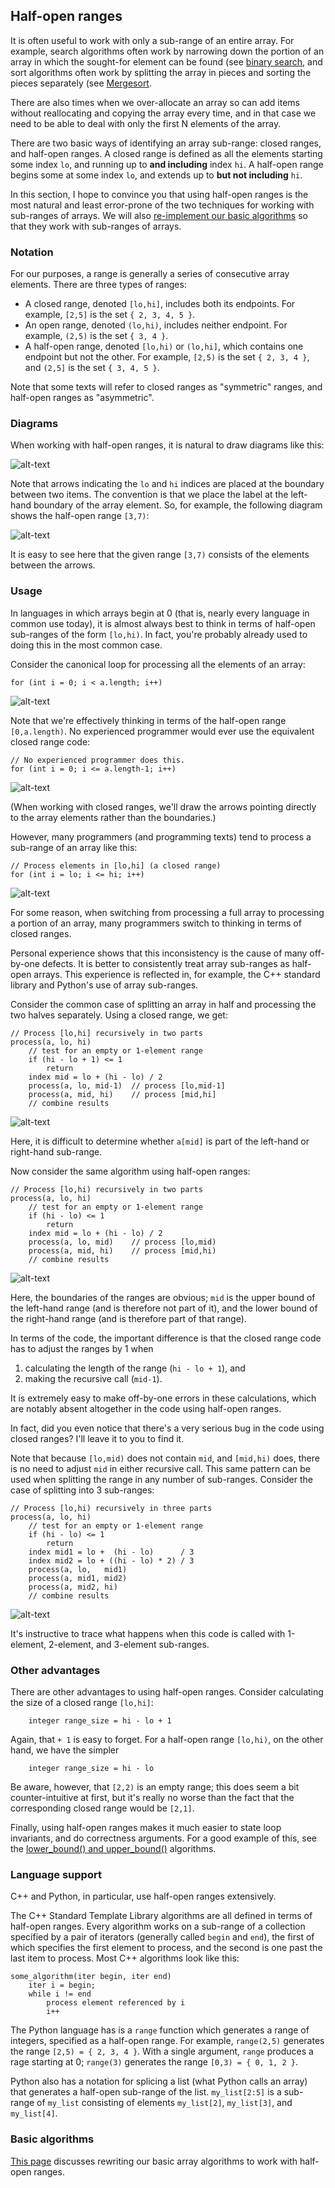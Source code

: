 ## Half-open ranges

It is often useful to work with only a sub-range of an entire array.
For example, search algorithms often work by narrowing down the portion of an array
in which the sought-for element can be found
(see [binary search](Lower-upper-bound.md),
and sort algorithms often work by splitting the array
in pieces and sorting the pieces separately
(see [Mergesort](../CS2/Merge-sort.md).

There are also times when we over-allocate an array
so can add items without reallocating and copying the array every time,
and in that case we need to be able to deal with
only the first N elements of the array.

There are two basic ways of identifying an array sub-range:
closed ranges, and half-open ranges.
A closed range is defined as all the elements
starting some index `lo`,
and running up to **and including** index `hi`.
A half-open range begins some at some index `lo`,
and extends up to **but not including** `hi`.

In this section,
I hope to convince you that using half-open ranges
is the most natural and least error-prone of the two techniques
for working with sub-ranges of arrays.
We will also [re-implement our basic algorithms](Basic-algorithms-subranges.md)
so that they work with sub-ranges of arrays.

### Notation

For our purposes, a range is generally a series of consecutive array elements.
There are three types of ranges:
* A closed range, denoted `[lo,hi]`, includes both its endpoints.
For example, `[2,5]` is the set `{ 2, 3, 4, 5 }`.
* An open range, denoted `(lo,hi)`, includes neither endpoint.
For example, `(2,5)` is the set `{ 3, 4 }`.
* A half-open range, denoted `[lo,hi)` or `(lo,hi]`, which contains one endpoint but not the other.
For example, `[2,5)` is the set `{ 2, 3, 4 }`, and `(2,5]` is the set `{ 3, 4, 5 }`.

Note that some texts will refer to closed ranges as "symmetric" ranges,
and half-open ranges as "asymmetric".

### Diagrams

When working with half-open ranges,
it is natural to draw diagrams like this:

![alt-text](on-boundary.png)

Note that arrows indicating the `lo` and `hi` indices
are placed at the boundary between two items.
The convention is that we place the label
at the left-hand boundary of the array element.
So, for example, the following diagram
shows the half-open range `[3,7)`:

![alt-text](range-3-7.png)

It is easy to see here that the given range `[3,7)`
consists of the elements between the arrows.

### Usage

In languages in which arrays begin at 0 (that is, nearly every language in common use today),
it is almost always best to think in terms of half-open sub-ranges of the form `[lo,hi)`.
In fact, you're probably already used to doing this in the most common case.

Consider the canonical loop for processing all the elements of an array:
```
for (int i = 0; i < a.length; i++)
```
![alt-text](zero-to-length.png)

Note that we're effectively thinking in terms of the half-open range `[0,a.length)`.
No experienced programmer would ever use the equivalent closed range code:
```
// No experienced programmer does this.
for (int i = 0; i <= a.length-1; i++)
```
![alt-text](zero-to-length-minus-one.png)

(When working with closed ranges,
we'll draw the arrows pointing directly
to the array elements rather than the boundaries.)

However, many programmers (and programming texts) tend to process a sub-range of an array like this:
```
// Process elements in [lo,hi] (a closed range)
for (int i = lo; i <= hi; i++)
```
![alt-text](lo-to-hi-closed-range.png)

For some reason, when switching from processing a full array to processing a portion of an array,
many programmers switch to thinking in terms of closed ranges.

Personal experience shows that this inconsistency is the cause of many off-by-one defects.
It is better to consistently treat array sub-ranges as half-open arrays.
This experience is reflected in, for example, the C++ standard library and Python's use of array sub-ranges.

Consider the common case of splitting an array in half and processing the two halves separately.
Using a closed range, we get:
```
// Process [lo,hi] recursively in two parts
process(a, lo, hi)
    // test for an empty or 1-element range
    if (hi - lo + 1) <= 1
        return
    index mid = lo + (hi - lo) / 2
    process(a, lo, mid-1)  // process [lo,mid-1]
    process(a, mid, hi)    // process [mid,hi]
    // combine results
```
![alt-text](lo-hi-mid-closed-range.png)

Here, it is difficult to determine whether `a[mid]`
is part of the left-hand or right-hand sub-range.

Now consider the same algorithm using half-open ranges:
```
// Process [lo,hi) recursively in two parts
process(a, lo, hi)
    // test for an empty or 1-element range
    if (hi - lo) <= 1
        return
    index mid = lo + (hi - lo) / 2
    process(a, lo, mid)    // process [lo,mid)
    process(a, mid, hi)    // process [mid,hi)
    // combine results
```
![alt-text](lo-mid-hi-half-open.png)

Here, the boundaries of the ranges are obvious;
`mid` is the upper bound of the left-hand range
(and is therefore not part of it),
and the lower bound of the right-hand range
(and is therefore part of that range).

In terms of the code,
the important difference is that
the closed range code has to adjust the ranges by 1 when
1. calculating the length of the range (`hi - lo + 1`), and
2. making the recursive call (`mid-1`).

It is extremely easy to make off-by-one errors in these calculations,
which are notably absent altogether in the code using half-open ranges.

In fact, did you even notice that there's a very serious bug in the code using closed ranges?
I'll leave it to you to find it.

Note that because `[lo,mid)` does not contain `mid`, and `[mid,hi)` does,
there is no need to adjust `mid` in either recursive call.
This same pattern can be used when splitting the range in any number of sub-ranges.
Consider the case of splitting into 3 sub-ranges:
```
// Process [lo,hi) recursively in three parts
process(a, lo, hi)
    // test for an empty or 1-element range
    if (hi - lo) <= 1
        return
    index mid1 = lo +  (hi - lo)      / 3
    index mid2 = lo + ((hi - lo) * 2) / 3
    process(a, lo,   mid1)
    process(a, mid1, mid2)
    process(a, mid2, hi)
    // combine results
```
![alt-text](lo-mid1-mid2-hi-half-open.png)

It's instructive to trace what happens when this code is called with 1-element, 2-element,
and 3-element sub-ranges.

### Other advantages

There are other advantages to using half-open ranges.
Consider calculating the size of a closed range `[lo,hi]`:
```
    integer range_size = hi - lo + 1
```
Again, that `+ 1` is easy to forget.
For a half-open range `[lo,hi)`, on the other hand, we have the simpler
```
    integer range_size = hi - lo
```
Be aware, however, that `[2,2)` is an empty range;
this does seem a bit counter-intuitive at first,
but it's really no worse than the fact
that the corresponding closed range would be `[2,1]`.

Finally, using half-open ranges makes it much easier to state loop invariants,
and do correctness arguments.
For a good example of this,
see the [lower_bound() and upper_bound()](Lower-upper-bound.md) algorithms.

### Language support

C++ and Python, in particular, use half-open ranges extensively.

The C++ Standard Template Library algorithms
are all defined in terms of half-open ranges.
Every algorithm works on a sub-range
of a collection specified by a pair of iterators
(generally called `begin` and `end`),
the first of which specifies the first element to process,
and the second is one past the last item to process.
Most C++ algorithms look like this:
```
some_algorithm(iter begin, iter end)
    iter i = begin;
    while i != end
        process element referenced by i
        i++
```
The Python language has is a `range` function
which generates a range of integers,
specified as a half-open range.
For example, `range(2,5)` generates the range `[2,5) = { 2, 3, 4 }`.
With a single argument, `range` produces a rage starting at 0; `range(3)`
generates the range `[0,3) = { 0, 1, 2 }`.

Python also has a notation for splicing a list (what Python calls an array)
that generates a half-open sub-range of the list.
`my_list[2:5]` is a sub-range of `my_list`
consisting of elements `my_list[2]`, `my_list[3]`, and `my_list[4]`.

### Basic algorithms

[This page](Basic-algorithms-subranges.md) discusses
rewriting our basic array algorithms to work with
half-open ranges.
